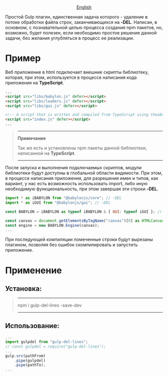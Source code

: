 <div align="center"><ins>

[English](/../../)

</ins></div>

Простой Gulp плагин, единственная задача которого - удаление в потоке обработки файла строк, заканчивающихся на **-DEL**. Написан, в основном, с познавательной целью процесса создания npm пакетов, но, возможно, будет полезен, если необходимо простое решение данной задачи, без желания углубляться в процесс ее реализации.

# Пример
Веб приложение в html подключает внешние скрипты библиотеку, которая, при этом, используется в процессе написания кода приложения на **TypeScript**.

```html
...
<script src="libs/babylon.js" defer></script>
<script src="libs/loaders.js" defer></script>
<script src="libs/gui.js" defer></script>

<!-- A script that is written and compiled from TypeScript using theabove libraries. -->
<script src="index.js" defer></script>
...
```

>---
>**Примечание**
>
>Так же есть и установлены npm пакеты данной библиотеки, написанной на **TypeScript**.
>
>---

После запуска и выполнения подключаемых скриптов, модули библиотеки будут доступны в глобальной области видимости. При этом, в процессе написания приложения, для разрешения имен и типов, как вариант, у нас есть возможность использовать import, либо иную необходимую функциональность, при этом завершая эти строки **-DEL**.

```javascript
import * as iBABYLON from "@babylonjs/core"; // -DEL
import * as iGUI from "@babylonjs/gui"; // -DEL

const BABYLON = iBABYLON as typeof iBABYLON & { GUI: typeof iGUI }; // -DEL

const canvas = document.getElementsByTagName("canvas")[0] as HTMLCanvasElement;
const engine = new BABYLON.Engine(canvas);
...
```
При последующей компиляции помеченные строки будут вырезаны плагином, позволяя без ошибок скомпилировать и запустить приложение.

# Применение

## Установка:
>___
>npm i gulp-del-lines -save-dev
>___

## Использование:

```javascript
...
import gulpdel from "gulp-del-lines";
// const gulpdel = require("gulp-del-lines");
...
gulp.src(pathFrom)
    .pipe(gulpdel)
    .pipe(pathTo);
...
```
